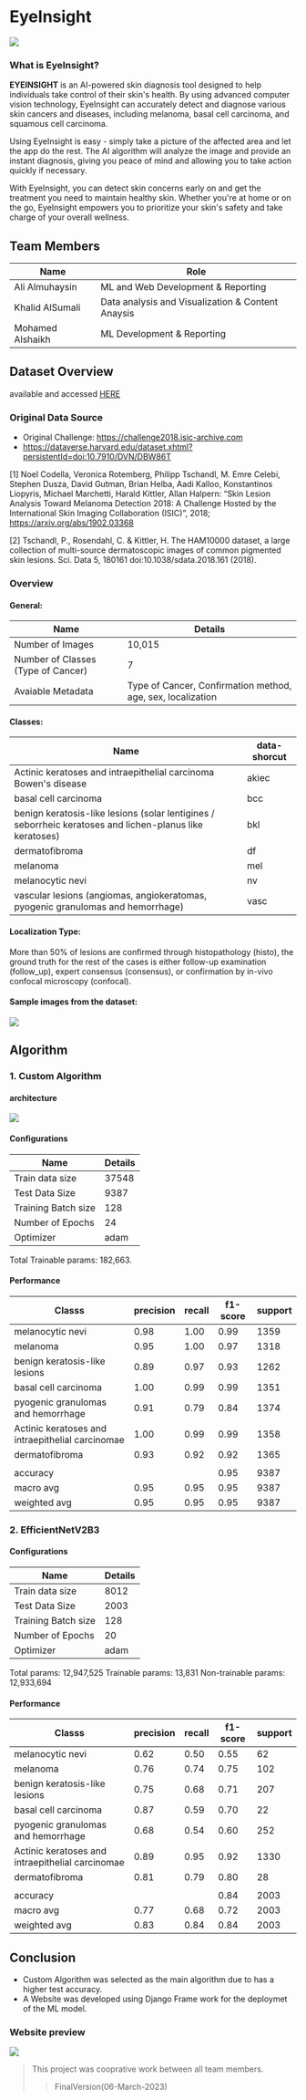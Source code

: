 # EyeInsight  

<img src= "assets/logo.png">

### What is EyeInsight?

**EYEINSIGHT** is an AI-powered skin diagnosis tool designed to help individuals take control of their skin's health. By using advanced computer vision technology, EyeInsight can accurately detect and diagnose various skin cancers and diseases, including melanoma, basal cell carcinoma, and squamous cell carcinoma.

Using EyeInsight is easy - simply take a picture of the affected area and let the app do the rest. The AI algorithm will analyze the image and provide an instant diagnosis, giving you peace of mind and allowing you to take action quickly if necessary.

With EyeInsight, you can detect skin concerns early on and get the treatment you need to maintain healthy skin. Whether you're at home or on the go, EyeInsight empowers you to prioritize your skin's safety and take charge of your overall wellness.

## Team Members 

|Name|Role|
|---|---|
|Ali Almuhaysin|ML and Web Development & Reporting|
|Khalid AlSumali|Data analysis and Visualization & Content Anaysis|
|Mohamed Alshaikh|ML Development & Reporting|


## Dataset Overview

available and accessed [HERE](https://www.kaggle.com/datasets/kmader/skin-cancer-mnist-ham10000)

### Original Data Source
- Original Challenge: <https://challenge2018.isic-archive.com>
- <https://dataverse.harvard.edu/dataset.xhtml?persistentId=doi:10.7910/DVN/DBW86T>

[1] Noel Codella, Veronica Rotemberg, Philipp Tschandl, M. Emre Celebi, Stephen Dusza, David Gutman, Brian Helba, Aadi Kalloo, Konstantinos Liopyris, Michael Marchetti, Harald Kittler, Allan Halpern: “Skin Lesion Analysis Toward Melanoma Detection 2018: A Challenge Hosted by the International Skin Imaging Collaboration (ISIC)”, 2018; <https://arxiv.org/abs/1902.03368>

[2] Tschandl, P., Rosendahl, C. & Kittler, H. The HAM10000 dataset, a large collection of multi-source dermatoscopic images of common pigmented skin lesions. Sci. Data 5, 180161 doi:10.1038/sdata.2018.161 (2018).

###  Overview

#### General:
| Name | Details |
|---|---|
| Number of Images | 10,015 | 
| Number of Classes (Type of Cancer) | 7 |
| Avaiable Metadata |  Type of Cancer,  Confirmation method, age, sex, localization |

#### Classes:
| Name | data-shorcut |
|---|---|
|Actinic keratoses and intraepithelial carcinoma Bowen's disease| akiec|
|basal cell carcinoma| bcc|
|benign keratosis-like lesions (solar lentigines / seborrheic keratoses and lichen-planus like keratoses)| bkl|
|dermatofibroma| df|
|melanoma| mel|
|melanocytic nevi| nv|
|vascular lesions (angiomas, angiokeratomas, pyogenic granulomas and hemorrhage) | vasc|

#### Localization Type:
More than 50% of lesions are confirmed through histopathology (histo), the ground truth for the rest of the cases is either follow-up examination (follow_up), expert consensus (consensus), or confirmation by in-vivo confocal microscopy (confocal).

#### Sample images from the dataset:
<img src= "assets/images_data.png">

## Algorithm

### 1. Custom Algorithm

#### architecture
<img src= "assets/HAM_Model.png">

#### Configurations
| Name | Details |
|---|---|
| Train data size | 37548 |
| Test Data Size | 9387 |
| Training Batch size | 128 |
| Number of Epochs | 24 |
| Optimizer  | adam |

Total Trainable params: 182,663.

#### Performance

|                Classs                                 |precision|    recall|  f1-score|   support|
|---|---|---|---|---|
|                                melanocytic nevi|       0.98|      1.00|      0.99|      1359|
|                                        melanoma|       0.95|      1.00|      0.97|      1318|
|                   benign keratosis-like lesions|       0.89|      0.97|      0.93|      1262|
|                            basal cell carcinoma|       1.00|      0.99|      0.99|      1351|
|              pyogenic granulomas and hemorrhage|       0.91|      0.79|      0.84|      1374|
|Actinic keratoses and intraepithelial carcinomae|       1.00|      0.99|      0.99|      1358|
|                                  dermatofibroma|       0.93|      0.92|      0.92|      1365|
||
|                                        accuracy|           |          |      0.95|      9387|
|                                       macro avg|       0.95|      0.95|      0.95|      9387|
|                                    weighted avg|       0.95|      0.95|      0.95|      9387|

### 2. EfficientNetV2B3 

#### Configurations
| Name | Details |
|---|---|
| Train data size | 8012 |
| Test Data Size | 2003 |
| Training Batch size | 128 |
| Number of Epochs | 20 |
| Optimizer  | adam |

Total params: 12,947,525
Trainable params: 13,831
Non-trainable params: 12,933,694

#### Performance

|                Classs                                 |precision|    recall|  f1-score|   support|
|---|---|---|---|---|
|                                melanocytic nevi|       0.62|      0.50|      0.55 |       62|
|                                        melanoma|       0.76|      0.74|      0.75 |      102|
|                   benign keratosis-like lesions|       0.75|      0.68|      0.71 |      207|
|                            basal cell carcinoma|       0.87|      0.59|      0.70 |       22|
|              pyogenic granulomas and hemorrhage|       0.68|      0.54|      0.60 |      252|
|Actinic keratoses and intraepithelial carcinomae|       0.89|      0.95|      0.92 |     1330|
|                                  dermatofibroma |      0.81 |     0.79|      0.80 |       28|
||
 |                                       accuracy|           |          |      0.84 |     2003|
 |                                      macro avg|       0.77 |     0.68 |     0.72 |     2003|
 |                                   weighted avg |      0.83 |     0.84|      0.84 |     2003|

## Conclusion

- Custom Algorithm was selected as the main algorithm due to has a higher test accuracy.
- A Website was developed using Django Frame work for the deploymet of the ML model.

### Website preview
 <img src= "assets/website.png">




> This project was cooprative work between all team members.
> 
>> FinalVersion(06-March-2023)
